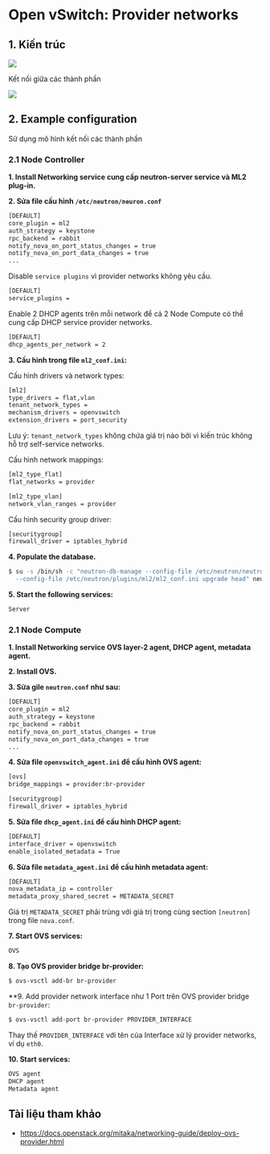 # Open vSwitch: Provider networks

## 1. Kiến trúc

<img src=blob:https://imgur.com/e515ea12-98a5-4af5-bf58-77078f3d7657>

Kết nối giữa các thành phần

<img src=https://i.imgur.com/upRT34w.png>

## 2. Example configuration

Sử dụng mô hình kết nối các thành phần

### 2.1 Node Controller

**1. Install Networking service cung cấp neutron-server service và ML2 plug-in.**

**2. Sửa file cấu hình `/etc/neutron/neuron.conf`**
```sh
[DEFAULT]
core_plugin = ml2
auth_strategy = keystone
rpc_backend = rabbit
notify_nova_on_port_status_changes = true
notify_nova_on_port_data_changes = true
...
```
Disable `service plugins` vì provider networks không yêu cầu.
```sh
[DEFAULT]
service_plugins =
```
Enable 2 DHCP agents trên mỗi network để cả 2 Node Compute có thể cung cấp DHCP service provider networks.
```sh
[DEFAULT]
dhcp_agents_per_network = 2
```
**3. Cấu hình trong file `ml2_conf.ini`:**

Cấu hình drivers và network types:
```sh
[ml2]
type_drivers = flat,vlan
tenant_network_types =
mechanism_drivers = openvswitch
extension_drivers = port_security
```
Lưu ý: `tenant_network_types` không chứa giá trị nào bởi vì kiến trúc không hỗ trợ self-service networks.

Cấu hình network mappings:
```sh
[ml2_type_flat]
flat_networks = provider

[ml2_type_vlan]
network_vlan_ranges = provider
```

Cấu hình security group driver:
```sh
[securitygroup]
firewall_driver = iptables_hybrid
```

**4. Populate the database.**
```sh
$ su -s /bin/sh -c "neutron-db-manage --config-file /etc/neutron/neutron.conf \
  --config-file /etc/neutron/plugins/ml2/ml2_conf.ini upgrade head" neutron
```
**5. Start the following services:**
```sh
Server
```

### 2.1 Node Compute

**1. Install Networking service OVS layer-2 agent, DHCP agent, metadata agent.**

**2. Install OVS.**

**3. Sửa gile `neutron.conf` như sau:**
```sh
[DEFAULT]
core_plugin = ml2
auth_strategy = keystone
rpc_backend = rabbit
notify_nova_on_port_status_changes = true
notify_nova_on_port_data_changes = true
...
```

**4. Sửa file `openvswitch_agent.ini` để cấu hình OVS agent:**
```sh
[ovs]
bridge_mappings = provider:br-provider

[securitygroup]
firewall_driver = iptables_hybrid
```

**5. Sửa file `dhcp_agent.ini` để cấu hình DHCP agent:**
```sh
[DEFAULT]
interface_driver = openvswitch
enable_isolated_metadata = True
```
**6. Sửa file `metadata_agent.ini` để cấu hình metadata agent:**
```sh
[DEFAULT]
nova_metadata_ip = controller
metadata_proxy_shared_secret = METADATA_SECRET
```
Giá trị `METADATA_SECRET` phải trùng với giá trị trong cùng section `[neutron]` trong file `nova.conf`.

**7. Start OVS services:**
```sh
OVS
```
**8. Tạo OVS provider bridge br-provider:**
```sh
$ ovs-vsctl add-br br-provider
```
**9. Add provider network interface như 1 Port trên OVS provider bridge `br-provider`:
```sh
$ ovs-vsctl add-port br-provider PROVIDER_INTERFACE
```
Thay thế `PROVIDER_INTERFACE` với tên của Interface xử lý provider networks, ví dụ `eth0`.

**10. Start services:**
```sh
OVS agent
DHCP agent
Metadata agent
```
## Tài liệu tham khảo
- https://docs.openstack.org/mitaka/networking-guide/deploy-ovs-provider.html
